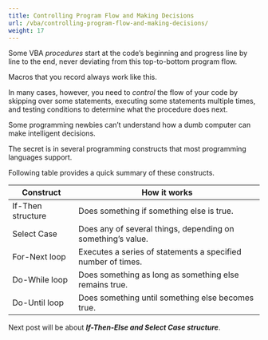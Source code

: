 ```yaml
---
title: Controlling Program Flow and Making Decisions
url: /vba/controlling-program-flow-and-making-decisions/
weight: 17
---
```


Some VBA *procedures* start at the code’s beginning and progress line by line to the end, never deviating from this top-to-bottom program flow. 

Macros that you record always work like this. 

In many cases, however, you need to *control* the flow of your code by skipping over some statements, executing some statements multiple times, and testing conditions to determine what the procedure does next. 

Some programming newbies can’t understand how a dumb computer can make intelligent decisions. 

The secret is in several programming constructs that most programming languages support. 

Following table provides a quick summary of these constructs. 

| Construct         | How it works                                               |
|-------------------|-----------------------------------------------------------|
| If-Then structure | Does something if something else is true.                 |
| Select Case       | Does any of several things, depending on something’s value.|
| For-Next loop     | Executes a series of statements a specified number of times.|
| Do-While loop     | Does something as long as something else remains true.    |
| Do-Until loop     | Does something until something else becomes true.         |


Next post will be about ***If-Then-Else and Select Case structure***.
